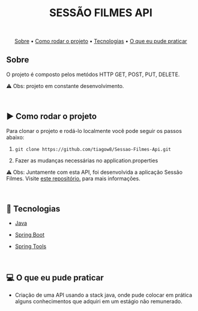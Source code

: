 <h1 align="center"> SESSÃO FILMES API </h1>

<br />

<p align="center">
 <a href="#sobre">Sobre</a> •
 <a href="#rodarProjeto">Como rodar o projeto</a> •
 <a href="#tecnologias">Tecnologias</a> • 
 <a href="#aprendizado">O que eu pude praticar</a>  
</p>


<h2 id="sobreeee">Sobre</h2>



O projeto é composto pelos metódos HTTP GET, POST, PUT, DELETE. 

⚠ Obs: projeto em constante desenvolvimento. 

<br />

<h2 id="rodarProjeto">▶ Como rodar o projeto</h2>
Para clonar o projeto e rodá-lo localmente você pode seguir os passos abaixo:

1. `git clone https://github.com/tiagow8/Sessao-Filmes-Api.git`

2. Fazer as mudanças necessárias no application.properties

⚠ Obs: Juntamente com esta API, foi desenvolvida a aplicação Sessão Filmes. Visite [este repositório.](https://github.com/tiagow8/Sessao-Filmes-Crud.git) para mais informações. 

<br />

<h2 id="tecnologias">🚀 Tecnologias</h2>

* [Java](https://www.java.com/pt-BR/)

* [Spring Boot](https://spring.io/projects/spring-boot)

* [Spring Tools](https://spring.io/tools)

<br />

<h2 id="aprendizado">💻 O que eu pude praticar</h2>

* Criação de uma API usando a stack java, onde pude colocar em prática alguns conhecimentos que adquiri em um estágio não remunerado.

<br />

